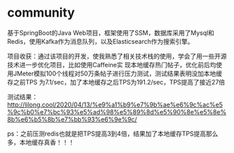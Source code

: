 # community

基于SpringBoot的Java Web项目，框架使用了SSM，数据库采用了Mysql和Redis，使用Kafka作为消息队列，以及Elasticsearch作为搜索引擎。

项目收获：通过该项目的开发，使我熟悉了相关技术栈的使用，学会了用⼀些开源技术进⼀步优化项目，⽐如使用Caffeine实
现本地缓存热⻔帖子，优化前后均使用JMeter模拟100个线程对50万条帖子进行压力测试，测试结果表明没加本地缓存之前TPS
为7.1/sec，加了本地缓存之后TPS为191.2/sec，TPS提高了接近27倍

测试结果：
http://lilong.cool/2020/04/13/%e9%a1%b9%e7%9b%ae%e6%9c%ac%e5%9c%b0%e7%bc%93%e5%ad%98%e5%89%8d%e5%90%8e%e5%8e%8b%e6%b5%8b%e7%bb%93%e6%9e%9c/

ps：之前压测redis也就是把TPS提高3到4倍，结果加了本地缓存TPS提高那么多，本地缓存真香！！！
